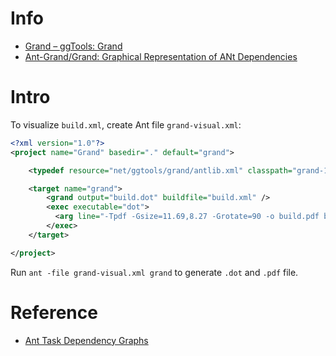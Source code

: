 

# Info

* [Grand – ggTools: Grand](https://ant-grand.github.io/Grand/grand.html "")
* [Ant-Grand/Grand: Graphical Representation of ANt Dependencies](https://github.com/Ant-Grand/Grand "")

# Intro

To visualize `build.xml`, create Ant file `grand-visual.xml`:

```xml
<?xml version="1.0"?>
<project name="Grand" basedir="." default="grand">

	<typedef resource="net/ggtools/grand/antlib.xml" classpath="grand-1.9.5.jar" />

	<target name="grand">
		<grand output="build.dot" buildfile="build.xml" />
		<exec executable="dot">
		  <arg line="-Tpdf -Gsize=11.69,8.27 -Grotate=90 -o build.pdf build.dot" />
		</exec>
	</target>

</project>
```

Run `ant -file grand-visual.xml grand` to generate `.dot` and `.pdf` file.



# Reference

* [Ant Task Dependency Graphs](https://javaranch.com/journal/200711/ant_dependency_graph.html "")

